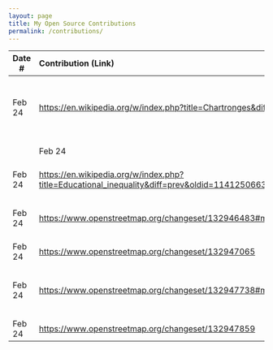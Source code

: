 ```yaml
---
layout: page
title: My Open Source Contributions
permalink: /contributions/
---
```


<!--
Type of the contribution should be "Wikipedia edit", "OpenStreet Map feature", "Documentation", "Course website", "Blog",
"Browser Add-on", etc.

The description should include a brief summary of what you did.

The link should bring us to a public page that shows your contribution. 

Replace the first row with your own contribution. 

-->





| Date #       | Contribution (Link)  | Type  | Description |
|---|:---|:---|:---|
| Feb 24   | https://en.wikipedia.org/w/index.php?title=Chartronges&diff=prev&oldid=1141246413    | Wikipedia edit    |   I edited a sentence for smoothness in translation.    |
|| Feb 24   | https://en.wikipedia.org/w/index.php?title=Meleeka_Clary&diff=prev&oldid=1141247038    | Wikipedia edit    |   I deleted a wrong wikilink.    |
| Feb 24   | https://en.wikipedia.org/w/index.php?title=Educational_inequality&diff=prev&oldid=1141250663    | Wikipedia edit    |   I deleted a wrong semicolon.    |
| Feb 24   | https://www.openstreetmap.org/changeset/132946483#map=19/40.74027/-73.98603    | OpenStreet Map feature    |   I changed the node to the correct store.    |
| Feb 24   | https://www.openstreetmap.org/changeset/132947065    | OpenStreet Map feature    |   I added a node.    |
| Feb 24   | https://www.openstreetmap.org/changeset/132947738#map=18/40.73581/-73.99169    | OpenStreet Map feature    |   I added two nodes and added a name to an area.    |
| Feb 24   | https://www.openstreetmap.org/changeset/132947859    | OpenStreet Map feature    |   I added a node.    |